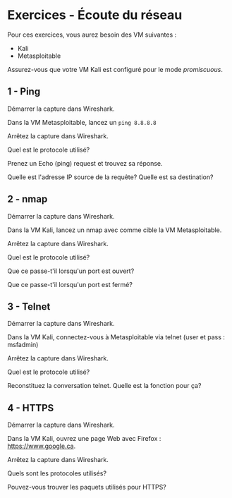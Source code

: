 # Exercices - Écoute du réseau

Pour ces exercices, vous aurez besoin des VM suivantes :  
- Kali
- Metasploitable

Assurez-vous que votre VM Kali est configuré pour le mode _promiscuous_.

## 1 - Ping

Démarrer la capture dans Wireshark.

Dans la VM Metasploitable, lancez un `ping 8.8.8.8`

Arrêtez la capture dans Wireshark.

Quel est le protocole utilisé?

Prenez un Echo (ping) request et trouvez sa réponse.

Quelle est l'adresse IP source de la requête? Quelle est sa destination?

## 2 - nmap

Démarrer la capture dans Wireshark.

Dans la VM Kali, lancez un nmap avec comme cible la VM Metasploitable.

Arrêtez la capture dans Wireshark.

Quel est le protocole utilisé?

Que ce passe-t'il lorsqu'un port est ouvert?

Que ce passe-t'il lorsqu'un port est fermé?

## 3 - Telnet

Démarrer la capture dans Wireshark.

Dans la VM Kali, connectez-vous à Metasploitable via telnet (user et pass : msfadmin)

Arrêtez la capture dans Wireshark.

Quel est le protocole utilisé?

Reconstituez la conversation telnet. Quelle est la fonction pour ça?

## 4 - HTTPS

Démarrer la capture dans Wireshark.

Dans la VM Kali, ouvrez une page Web avec Firefox : https://www.google.ca.

Arrêtez la capture dans Wireshark.

Quels sont les protocoles utilisés?

Pouvez-vous trouver les paquets utilisés pour HTTPS?
